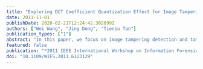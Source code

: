 ```yaml
---
title: "Exploring DCT Coefficient Quantization Effect for Image Tampering Localization"
date: 2011-11-01
publishDate: 2020-02-21T12:24:42.302699Z
authors: ["Wei Wang", "Jing Dong", "Tieniu Tan"]
publication_types: ["1"]
abstract: "In this paper, we focus on image tampering detection and tampered region localization. We find that the probability distributions of the DCT coefficients of a JEPG image will be influenced by tampering operation. Hence, we model the distributions of AC DCT coefficients of JPEG image and detect the tampered region from the unchanged region by using their different distributions. Based on an assumption of Laplacian distribution of unquantized AC DCT coefficients, Laplacian Mixture Model (LMM) is employed to model the quantized AC DCT coefficient distribution of a suspicious JPEG image. With the help of Expectation Maximization (EM) algorithm, the probability of an 8 x 8 block being tampered can be estimated; and then, a sophisticated image segmentation method, graph cut, is applied to determine the tampered region. Extensive experimental results on large scale databases prove the effectiveness of our proposed method which is suitable for different tampered region sizes at all levels including pixel, region and image level. © 2011 IEEE."
featured: false
publication: "*2011 IEEE International Workshop on Information Forensics and Security, WIFS 2011*"
doi: "10.1109/WIFS.2011.6123129"
---
```



